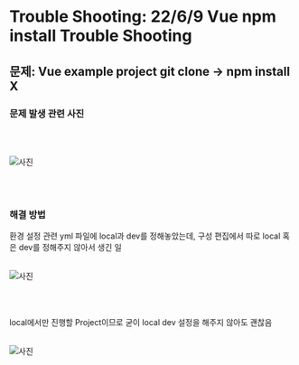 # Trouble Shooting: 22/6/9 Vue npm install Trouble Shooting

## 문제: Vue example project git clone -> npm install X

### 문제 발생 관련 사진

<br/>
<br/>

![사진](https://github.com/kwak9898/TIL/blob/master/images/%EC%8A%A4%ED%81%AC%EB%A6%B0%EC%83%B7%202022-06-15%20%EC%98%A4%EC%A0%84%2011.29.35.png?raw=true)

<br/>
<br/>

### 해결 방법

환경 설정 관련 yml 파일에 local과 dev를 정해놓았는데, 구성 편집에서 따로 local 혹은 dev를 정해주지 않아서 생긴 일
<br/>
<br/>

![사진](https://github.com/kwak9898/TIL/blob/master/images/%EC%8A%A4%ED%81%AC%EB%A6%B0%EC%83%B7%202022-06-15%20%EC%98%A4%EC%A0%84%2011.35.35.png?raw=true)

<br/>
<br/>

local에서만 진행할 Project이므로 굳이 local dev 설정을 해주지 않아도 괜찮음
<br/>
<br/>

![사진](https://github.com/kwak9898/TIL/blob/master/images/%EC%8A%A4%ED%81%AC%EB%A6%B0%EC%83%B7%202022-06-15%20%EC%98%A4%EC%A0%84%2011.37.37.png?raw=true)

<br/>
<br/>
